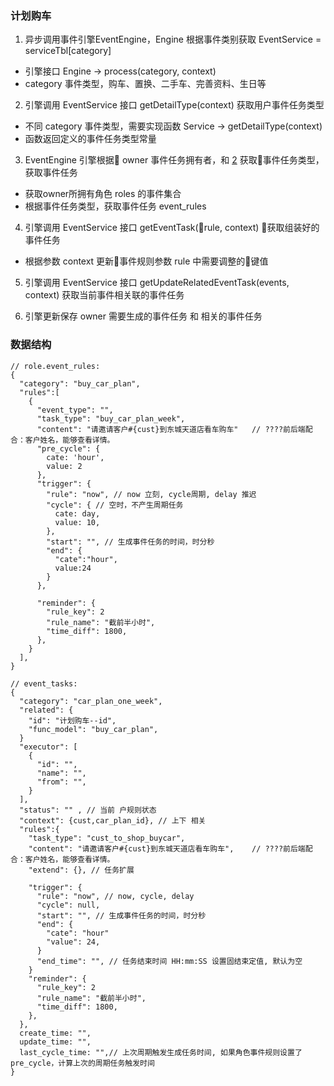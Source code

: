 ### 计划购车
1. 异步调用事件引擎EventEngine，Engine 根据事件类别获取 EventService = serviceTbl[category]
  - 引擎接口 Engine -> process(category, context)
  - category 事件类型，购车、置换、二手车、完善资料、生日等

2. 引擎调用 EventService 接口 getDetailType(context) 获取用户事件任务类型
  - 不同 category 事件类型，需要实现函数 Service -> getDetailType(context)
  - 函数返回定义的事件任务类型常量

3. EventEngine 引擎根据 owner 事件任务拥有者，和 [2](#) 获取事件任务类型，获取事件任务
  - 获取owner所拥有角色 roles 的事件集合
  - 根据事件任务类型，获取事件任务 event_rules

4. 引擎调用 EventService 接口 getEventTask(rule, context) 获取组装好的事件任务
  - 根据参数 context 更新事件规则参数 rule 中需要调整的键值

5. 引擎调用 EventService 接口 getUpdateRelatedEventTask(events, context) 获取当前事件相关联的事件任务

6. 引擎更新保存 owner 需要生成的事件任务 和 相关的事件任务

### 数据结构

```
// role.event_rules:
{
  "category": "buy_car_plan",
  "rules":[
    {
      "event_type": "",
      "task_type": "buy_car_plan_week",
      "content": "请邀请客户#{cust}到东城天道店看车购车"   // ????前后端配合：客户姓名，能够查看详情。
      "pre_cycle": {
        cate: 'hour',
        value: 2
      },
      "trigger": {
        "rule": "now", // now 立刻, cycle周期, delay 推迟
        "cycle": { // 空时，不产生周期任务
          cate: day,
          value: 10,
        },
        "start": "", // 生成事件任务的时间，时分秒
        "end": {
          "cate":"hour",
          value:24
        }
      },

      "reminder": {
        "rule_key": 2
        "rule_name": "截前半小时", 
        "time_diff": 1800, 
      },
    }
  ],
}

// event_tasks:
{
  "category": "car_plan_one_week",
  "related": { 
    "id": "计划购车--id", 
    "func_model": "buy_car_plan", 
  }
  "executor": [
    {
      "id": "",
      "name": "",
      "from": "",
    }
  ],
  "status": "" , // 当前 户规则状态
  "context": {cust,car_plan_id}, // 上下 相关
  "rules":{
    "task_type": "cust_to_shop_buycar", 
    "content": "请邀请客户#{cust}到东城天道店看车购车",    // ????前后端配合：客户姓名，能够查看详情。
    "extend": {}, // 任务扩展
    
    "trigger": {
      "rule": "now", // now, cycle, delay
      "cycle": null,
      "start": "", // 生成事件任务的时间，时分秒
      "end": {
        "cate": "hour"
        "value": 24,
      }
      "end_time": "", // 任务结束时间 HH:mm:SS 设置固结束定值, 默认为空
    }
    "reminder": {
      "rule_key": 2
      "rule_name": "截前半小时", 
      "time_diff": 1800, 
    },
  },
  create_time: "",
  update_time: "",
  last_cycle_time: "",// 上次周期触发生成任务时间, 如果角色事件规则设置了pre_cycle，计算上次的周期任务触发时间
}

```